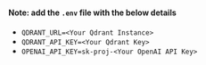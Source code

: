 #### Note: add the `.env` file with the below details

- `QDRANT_URL=<Your Qdrant Instance>`
- `QDRANT_API_KEY=<Your Qdrant Key>`
- `OPENAI_API_KEY=sk-proj-<Your OpenAI API Key>`
